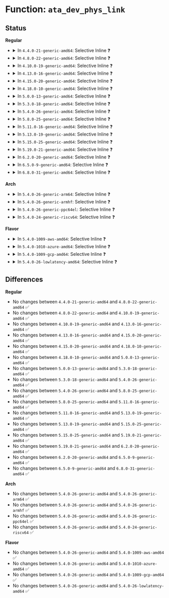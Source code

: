 # Function: <code>ata_dev_phys_link</code>

## Status
<b>Regular</b>
<ul>
<li>
<details>
<summary>In <code>4.4.0-21-generic-amd64</code>: Selective Inline ❓</summary>

```c
struct ata_link * ata_dev_phys_link(struct ata_device * dev)
```

```json
{
  "name": "ata_dev_phys_link",
  "collision_type": "Unique Global",
  "inline_type": "Selective",
  "funcs": [
    {
      "addr": 18446744071584916128,
      "name": "ata_dev_phys_link",
      "external": true,
      "loc": "drivers/ata/libata-core.c:308",
      "file": "drivers/ata/libata-core.c",
      "inline": "not declared, inlined",
      "caller_inline": [
        "drivers/ata/libata-core.c:ata_dev_configure",
        "drivers/ata/libata-core.c:ata_dev_init"
      ],
      "caller_func": [
        "drivers/ata/libata-eh.c:ata_eh_schedule_probe",
        "drivers/ata/libata-eh.c:ata_eh_link_autopsy",
        "drivers/ata/libata-eh.c:ata_eh_link_autopsy",
        "drivers/ata/libata-eh.c:ata_eh_report",
        "drivers/ata/libata-eh.c:ata_eh_report",
        "drivers/ata/libata-eh.c:ata_eh_reset",
        "drivers/ata/libata-eh.c:ata_eh_reset",
        "drivers/ata/libata-eh.c:ata_eh_reset",
        "drivers/ata/libata-eh.c:ata_eh_recover",
        "drivers/ata/libata-eh.c:ata_eh_recover",
        "drivers/ata/libata-eh.c:ata_eh_recover"
      ]
    }
  ],
  "symbols": [
    {
      "addr": 18446744071584916128,
      "name": "ata_dev_phys_link",
      "section": ".text",
      "bind": "STB_GLOBAL",
      "size": 50
    }
  ]
}
```
</details>
</li>
<li>
<details>
<summary>In <code>4.8.0-22-generic-amd64</code>: Selective Inline ❓</summary>

```c
struct ata_link * ata_dev_phys_link(struct ata_device * dev)
```

```json
{
  "name": "ata_dev_phys_link",
  "collision_type": "Unique Global",
  "inline_type": "Selective",
  "funcs": [
    {
      "addr": 18446744071585299660,
      "name": "ata_dev_phys_link",
      "external": true,
      "loc": "drivers/ata/libata-core.c:311",
      "file": "drivers/ata/libata-core.c",
      "inline": "not declared, inlined",
      "caller_inline": [
        "drivers/ata/libata-core.c:ata_dev_init",
        "drivers/ata/libata-core.c:ata_dev_configure"
      ],
      "caller_func": [
        "drivers/ata/libata-eh.c:ata_eh_recover",
        "drivers/ata/libata-eh.c:ata_eh_recover",
        "drivers/ata/libata-eh.c:ata_eh_recover",
        "drivers/ata/libata-eh.c:ata_eh_schedule_probe",
        "drivers/ata/libata-eh.c:ata_eh_reset",
        "drivers/ata/libata-eh.c:ata_eh_reset",
        "drivers/ata/libata-eh.c:ata_eh_reset",
        "drivers/ata/libata-eh.c:ata_eh_report",
        "drivers/ata/libata-eh.c:ata_eh_report",
        "drivers/ata/libata-eh.c:ata_eh_link_autopsy",
        "drivers/ata/libata-eh.c:ata_eh_link_autopsy"
      ]
    }
  ],
  "symbols": [
    {
      "addr": 18446744071585278736,
      "name": "ata_dev_phys_link",
      "section": ".text",
      "bind": "STB_GLOBAL",
      "size": 50
    }
  ]
}
```
</details>
</li>
<li>
<details>
<summary>In <code>4.10.0-19-generic-amd64</code>: Selective Inline ❓</summary>

```c
struct ata_link * ata_dev_phys_link(struct ata_device * dev)
```

```json
{
  "name": "ata_dev_phys_link",
  "collision_type": "Unique Global",
  "inline_type": "Selective",
  "funcs": [
    {
      "addr": 18446744071585499436,
      "name": "ata_dev_phys_link",
      "external": true,
      "loc": "drivers/ata/libata-core.c:311",
      "file": "drivers/ata/libata-core.c",
      "inline": "not declared, inlined",
      "caller_inline": [
        "drivers/ata/libata-core.c:ata_dev_init",
        "drivers/ata/libata-core.c:ata_dev_configure"
      ],
      "caller_func": [
        "drivers/ata/libata-eh.c:ata_eh_recover",
        "drivers/ata/libata-eh.c:ata_eh_recover",
        "drivers/ata/libata-eh.c:ata_eh_recover",
        "drivers/ata/libata-eh.c:ata_eh_schedule_probe",
        "drivers/ata/libata-eh.c:ata_eh_reset",
        "drivers/ata/libata-eh.c:ata_eh_reset",
        "drivers/ata/libata-eh.c:ata_eh_reset",
        "drivers/ata/libata-eh.c:ata_eh_report",
        "drivers/ata/libata-eh.c:ata_eh_report",
        "drivers/ata/libata-eh.c:ata_eh_link_autopsy",
        "drivers/ata/libata-eh.c:ata_eh_link_autopsy"
      ]
    }
  ],
  "symbols": [
    {
      "addr": 18446744071585478272,
      "name": "ata_dev_phys_link",
      "section": ".text",
      "bind": "STB_GLOBAL",
      "size": 50
    }
  ]
}
```
</details>
</li>
<li>
<details>
<summary>In <code>4.13.0-16-generic-amd64</code>: Selective Inline ❓</summary>

```c
struct ata_link * ata_dev_phys_link(struct ata_device * dev)
```

```json
{
  "name": "ata_dev_phys_link",
  "collision_type": "Unique Global",
  "inline_type": "Selective",
  "funcs": [
    {
      "addr": 18446744071585583404,
      "name": "ata_dev_phys_link",
      "external": true,
      "loc": "drivers/ata/libata-core.c:311",
      "file": "drivers/ata/libata-core.c",
      "inline": "not declared, inlined",
      "caller_inline": [
        "drivers/ata/libata-core.c:ata_dev_init",
        "drivers/ata/libata-core.c:ata_dev_configure"
      ],
      "caller_func": [
        "drivers/ata/libata-eh.c:ata_eh_recover",
        "drivers/ata/libata-eh.c:ata_eh_recover",
        "drivers/ata/libata-eh.c:ata_eh_recover",
        "drivers/ata/libata-eh.c:ata_eh_schedule_probe",
        "drivers/ata/libata-eh.c:ata_eh_reset",
        "drivers/ata/libata-eh.c:ata_eh_reset",
        "drivers/ata/libata-eh.c:ata_eh_reset",
        "drivers/ata/libata-eh.c:ata_eh_link_report",
        "drivers/ata/libata-eh.c:ata_eh_link_report",
        "drivers/ata/libata-eh.c:ata_eh_link_autopsy",
        "drivers/ata/libata-eh.c:ata_eh_link_autopsy"
      ]
    }
  ],
  "symbols": [
    {
      "addr": 18446744071585562080,
      "name": "ata_dev_phys_link",
      "section": ".text",
      "bind": "STB_GLOBAL",
      "size": 48
    }
  ]
}
```
</details>
</li>
<li>
<details>
<summary>In <code>4.15.0-20-generic-amd64</code>: Selective Inline ❓</summary>

```c
struct ata_link * ata_dev_phys_link(struct ata_device * dev)
```

```json
{
  "name": "ata_dev_phys_link",
  "collision_type": "Unique Global",
  "inline_type": "Selective",
  "funcs": [
    {
      "addr": 18446744071586015100,
      "name": "ata_dev_phys_link",
      "external": true,
      "loc": "drivers/ata/libata-core.c:311",
      "file": "drivers/ata/libata-core.c",
      "inline": "not declared, inlined",
      "caller_inline": [
        "drivers/ata/libata-core.c:ata_dev_init",
        "drivers/ata/libata-core.c:ata_dev_configure"
      ],
      "caller_func": [
        "drivers/ata/libata-eh.c:ata_eh_recover",
        "drivers/ata/libata-eh.c:ata_eh_recover",
        "drivers/ata/libata-eh.c:ata_eh_recover",
        "drivers/ata/libata-eh.c:ata_eh_schedule_probe",
        "drivers/ata/libata-eh.c:ata_eh_reset",
        "drivers/ata/libata-eh.c:ata_eh_reset",
        "drivers/ata/libata-eh.c:ata_eh_reset",
        "drivers/ata/libata-eh.c:ata_eh_link_report",
        "drivers/ata/libata-eh.c:ata_eh_link_report",
        "drivers/ata/libata-eh.c:ata_eh_link_autopsy",
        "drivers/ata/libata-eh.c:ata_eh_link_autopsy"
      ]
    }
  ],
  "symbols": [
    {
      "addr": 18446744071585993808,
      "name": "ata_dev_phys_link",
      "section": ".text",
      "bind": "STB_GLOBAL",
      "size": 48
    }
  ]
}
```
</details>
</li>
<li>
<details>
<summary>In <code>4.18.0-10-generic-amd64</code>: Selective Inline ❓</summary>

```c
struct ata_link * ata_dev_phys_link(struct ata_device * dev)
```

```json
{
  "name": "ata_dev_phys_link",
  "collision_type": "Unique Global",
  "inline_type": "Selective",
  "funcs": [
    {
      "addr": 18446744071586259893,
      "name": "ata_dev_phys_link",
      "external": true,
      "loc": "drivers/ata/libata-core.c:311",
      "file": "drivers/ata/libata-core.c",
      "inline": "not declared, inlined",
      "caller_inline": [
        "drivers/ata/libata-core.c:ata_dev_init",
        "drivers/ata/libata-core.c:ata_dev_configure"
      ],
      "caller_func": [
        "drivers/ata/libata-eh.c:ata_eh_recover",
        "drivers/ata/libata-eh.c:ata_eh_recover",
        "drivers/ata/libata-eh.c:ata_eh_recover",
        "drivers/ata/libata-eh.c:ata_eh_schedule_probe",
        "drivers/ata/libata-eh.c:ata_eh_reset",
        "drivers/ata/libata-eh.c:ata_eh_reset",
        "drivers/ata/libata-eh.c:ata_eh_reset",
        "drivers/ata/libata-eh.c:ata_eh_link_report",
        "drivers/ata/libata-eh.c:ata_eh_link_report",
        "drivers/ata/libata-eh.c:ata_eh_link_autopsy",
        "drivers/ata/libata-eh.c:ata_eh_link_autopsy"
      ]
    }
  ],
  "symbols": [
    {
      "addr": 18446744071586241696,
      "name": "ata_dev_phys_link",
      "section": ".text",
      "bind": "STB_GLOBAL",
      "size": 50
    }
  ]
}
```
</details>
</li>
<li>
<details>
<summary>In <code>5.0.0-13-generic-amd64</code>: Selective Inline ❓</summary>

```c
struct ata_link * ata_dev_phys_link(struct ata_device * dev)
```

```json
{
  "name": "ata_dev_phys_link",
  "collision_type": "Unique Global",
  "inline_type": "Selective",
  "funcs": [
    {
      "addr": 18446744071586400341,
      "name": "ata_dev_phys_link",
      "external": true,
      "loc": "drivers/ata/libata-core.c:311",
      "file": "drivers/ata/libata-core.c",
      "inline": "not declared, inlined",
      "caller_inline": [
        "drivers/ata/libata-core.c:ata_dev_init",
        "drivers/ata/libata-core.c:ata_dev_configure"
      ],
      "caller_func": [
        "drivers/ata/libata-eh.c:ata_eh_recover",
        "drivers/ata/libata-eh.c:ata_eh_recover",
        "drivers/ata/libata-eh.c:ata_eh_recover",
        "drivers/ata/libata-eh.c:ata_eh_schedule_probe",
        "drivers/ata/libata-eh.c:ata_eh_reset",
        "drivers/ata/libata-eh.c:ata_eh_reset",
        "drivers/ata/libata-eh.c:ata_eh_reset",
        "drivers/ata/libata-eh.c:ata_eh_link_report",
        "drivers/ata/libata-eh.c:ata_eh_link_report",
        "drivers/ata/libata-eh.c:ata_eh_link_autopsy",
        "drivers/ata/libata-eh.c:ata_eh_link_autopsy"
      ]
    }
  ],
  "symbols": [
    {
      "addr": 18446744071586382096,
      "name": "ata_dev_phys_link",
      "section": ".text",
      "bind": "STB_GLOBAL",
      "size": 50
    }
  ]
}
```
</details>
</li>
<li>
<details>
<summary>In <code>5.3.0-18-generic-amd64</code>: Selective Inline ❓</summary>

```c
struct ata_link * ata_dev_phys_link(struct ata_device * dev)
```

```json
{
  "name": "ata_dev_phys_link",
  "collision_type": "Unique Global",
  "inline_type": "Selective",
  "funcs": [
    {
      "addr": 18446744071586644453,
      "name": "ata_dev_phys_link",
      "external": true,
      "loc": "drivers/ata/libata-core.c:295",
      "file": "drivers/ata/libata-core.c",
      "inline": "not declared, inlined",
      "caller_inline": [
        "drivers/ata/libata-core.c:ata_dev_init",
        "drivers/ata/libata-core.c:ata_dev_configure"
      ],
      "caller_func": [
        "drivers/ata/libata-eh.c:ata_eh_recover",
        "drivers/ata/libata-eh.c:ata_eh_recover",
        "drivers/ata/libata-eh.c:ata_eh_schedule_probe",
        "drivers/ata/libata-eh.c:ata_eh_revalidate_and_attach",
        "drivers/ata/libata-eh.c:ata_eh_reset",
        "drivers/ata/libata-eh.c:ata_eh_reset",
        "drivers/ata/libata-eh.c:ata_eh_reset",
        "drivers/ata/libata-eh.c:ata_eh_link_report",
        "drivers/ata/libata-eh.c:ata_eh_link_report",
        "drivers/ata/libata-eh.c:ata_eh_link_autopsy",
        "drivers/ata/libata-eh.c:ata_eh_link_autopsy"
      ]
    }
  ],
  "symbols": [
    {
      "addr": 18446744071586625648,
      "name": "ata_dev_phys_link",
      "section": ".text",
      "bind": "STB_GLOBAL",
      "size": 50
    }
  ]
}
```
</details>
</li>
<li>
<details>
<summary>In <code>5.4.0-26-generic-amd64</code>: Selective Inline ❓</summary>

```c
struct ata_link * ata_dev_phys_link(struct ata_device * dev)
```

```json
{
  "name": "ata_dev_phys_link",
  "collision_type": "Unique Global",
  "inline_type": "Selective",
  "funcs": [
    {
      "addr": 18446744071586792005,
      "name": "ata_dev_phys_link",
      "external": true,
      "loc": "drivers/ata/libata-core.c:295",
      "file": "drivers/ata/libata-core.c",
      "inline": "not declared, inlined",
      "caller_inline": [
        "drivers/ata/libata-core.c:ata_dev_init",
        "drivers/ata/libata-core.c:ata_dev_configure"
      ],
      "caller_func": [
        "drivers/ata/libata-eh.c:ata_eh_recover",
        "drivers/ata/libata-eh.c:ata_eh_recover",
        "drivers/ata/libata-eh.c:ata_eh_recover",
        "drivers/ata/libata-eh.c:ata_eh_schedule_probe",
        "drivers/ata/libata-eh.c:ata_eh_reset",
        "drivers/ata/libata-eh.c:ata_eh_reset",
        "drivers/ata/libata-eh.c:ata_eh_reset",
        "drivers/ata/libata-eh.c:ata_eh_link_report",
        "drivers/ata/libata-eh.c:ata_eh_link_report",
        "drivers/ata/libata-eh.c:ata_eh_link_autopsy",
        "drivers/ata/libata-eh.c:ata_eh_link_autopsy"
      ]
    }
  ],
  "symbols": [
    {
      "addr": 18446744071586773216,
      "name": "ata_dev_phys_link",
      "section": ".text",
      "bind": "STB_GLOBAL",
      "size": 50
    }
  ]
}
```
</details>
</li>
<li>
<details>
<summary>In <code>5.8.0-25-generic-amd64</code>: Selective Inline ❓</summary>

```c
struct ata_link * ata_dev_phys_link(struct ata_device * dev)
```

```json
{
  "name": "ata_dev_phys_link",
  "collision_type": "Unique Global",
  "inline_type": "Selective",
  "funcs": [
    {
      "addr": 18446744071587595637,
      "name": "ata_dev_phys_link",
      "external": true,
      "loc": "drivers/ata/libata-core.c:296",
      "file": "drivers/ata/libata-core.c",
      "inline": "not declared, inlined",
      "caller_inline": [
        "drivers/ata/libata-core.c:ata_dev_init",
        "drivers/ata/libata-core.c:ata_dev_configure"
      ],
      "caller_func": [
        "drivers/ata/libata-eh.c:ata_eh_schedule_probe",
        "drivers/ata/libata-eh.c:ata_eh_revalidate_and_attach",
        "drivers/ata/libata-eh.c:ata_eh_reset",
        "drivers/ata/libata-eh.c:ata_eh_reset",
        "drivers/ata/libata-eh.c:ata_eh_reset",
        "drivers/ata/libata-eh.c:ata_eh_link_report",
        "drivers/ata/libata-eh.c:ata_eh_link_report",
        "drivers/ata/libata-eh.c:ata_eh_link_autopsy",
        "drivers/ata/libata-eh.c:ata_eh_speed_down"
      ]
    }
  ],
  "symbols": [
    {
      "addr": 18446744071587578400,
      "name": "ata_dev_phys_link",
      "section": ".text",
      "bind": "STB_GLOBAL",
      "size": 50
    }
  ]
}
```
</details>
</li>
<li>
<details>
<summary>In <code>5.11.0-16-generic-amd64</code>: Selective Inline ❓</summary>

```c
struct ata_link * ata_dev_phys_link(struct ata_device * dev)
```

```json
{
  "name": "ata_dev_phys_link",
  "collision_type": "Unique Global",
  "inline_type": "Selective",
  "funcs": [
    {
      "addr": 18446744071587661781,
      "name": "ata_dev_phys_link",
      "external": true,
      "loc": "drivers/ata/libata-core.c:296",
      "file": "drivers/ata/libata-core.c",
      "inline": "not declared, inlined",
      "caller_inline": [
        "drivers/ata/libata-core.c:ata_dev_init",
        "drivers/ata/libata-core.c:ata_dev_configure"
      ],
      "caller_func": [
        "drivers/ata/libata-eh.c:ata_eh_schedule_probe",
        "drivers/ata/libata-eh.c:ata_eh_revalidate_and_attach",
        "drivers/ata/libata-eh.c:ata_eh_reset",
        "drivers/ata/libata-eh.c:ata_eh_reset",
        "drivers/ata/libata-eh.c:ata_eh_reset",
        "drivers/ata/libata-eh.c:ata_eh_link_report",
        "drivers/ata/libata-eh.c:ata_eh_link_report",
        "drivers/ata/libata-eh.c:ata_eh_link_autopsy",
        "drivers/ata/libata-eh.c:ata_eh_speed_down"
      ]
    }
  ],
  "symbols": [
    {
      "addr": 18446744071587644656,
      "name": "ata_dev_phys_link",
      "section": ".text",
      "bind": "STB_GLOBAL",
      "size": 50
    }
  ]
}
```
</details>
</li>
<li>
<details>
<summary>In <code>5.13.0-19-generic-amd64</code>: Selective Inline ❓</summary>

```c
struct ata_link * ata_dev_phys_link(struct ata_device * dev)
```

```json
{
  "name": "ata_dev_phys_link",
  "collision_type": "Unique Global",
  "inline_type": "Selective",
  "funcs": [
    {
      "addr": 18446744071587541317,
      "name": "ata_dev_phys_link",
      "external": true,
      "loc": "drivers/ata/libata-core.c:296",
      "file": "drivers/ata/libata-core.c",
      "inline": "not declared, inlined",
      "caller_inline": [
        "drivers/ata/libata-core.c:ata_dev_init",
        "drivers/ata/libata-core.c:ata_dev_configure"
      ],
      "caller_func": [
        "drivers/ata/libata-eh.c:ata_eh_schedule_probe",
        "drivers/ata/libata-eh.c:ata_eh_revalidate_and_attach",
        "drivers/ata/libata-eh.c:ata_eh_reset",
        "drivers/ata/libata-eh.c:ata_eh_reset",
        "drivers/ata/libata-eh.c:ata_eh_reset",
        "drivers/ata/libata-eh.c:ata_eh_link_report",
        "drivers/ata/libata-eh.c:ata_eh_link_report",
        "drivers/ata/libata-eh.c:ata_eh_link_autopsy",
        "drivers/ata/libata-eh.c:ata_eh_speed_down"
      ]
    }
  ],
  "symbols": [
    {
      "addr": 18446744071587524528,
      "name": "ata_dev_phys_link",
      "section": ".text",
      "bind": "STB_GLOBAL",
      "size": 50
    }
  ]
}
```
</details>
</li>
<li>
<details>
<summary>In <code>5.15.0-25-generic-amd64</code>: Selective Inline ❓</summary>

```c
struct ata_link * ata_dev_phys_link(struct ata_device * dev)
```

```json
{
  "name": "ata_dev_phys_link",
  "collision_type": "Unique Global",
  "inline_type": "Selective",
  "funcs": [
    {
      "addr": 18446744071588119893,
      "name": "ata_dev_phys_link",
      "external": true,
      "loc": "drivers/ata/libata-core.c:302",
      "file": "drivers/ata/libata-core.c",
      "inline": "not declared, inlined",
      "caller_inline": [
        "drivers/ata/libata-core.c:ata_dev_init",
        "drivers/ata/libata-core.c:ata_dev_configure"
      ],
      "caller_func": [
        "drivers/ata/libata-eh.c:ata_eh_schedule_probe",
        "drivers/ata/libata-eh.c:ata_eh_revalidate_and_attach",
        "drivers/ata/libata-eh.c:ata_eh_reset",
        "drivers/ata/libata-eh.c:ata_eh_reset",
        "drivers/ata/libata-eh.c:ata_eh_reset",
        "drivers/ata/libata-eh.c:ata_eh_link_report",
        "drivers/ata/libata-eh.c:ata_eh_link_report",
        "drivers/ata/libata-eh.c:ata_eh_link_autopsy",
        "drivers/ata/libata-eh.c:ata_eh_speed_down"
      ]
    }
  ],
  "symbols": [
    {
      "addr": 18446744071588101296,
      "name": "ata_dev_phys_link",
      "section": ".text",
      "bind": "STB_GLOBAL",
      "size": 50
    }
  ]
}
```
</details>
</li>
<li>
<details>
<summary>In <code>5.19.0-21-generic-amd64</code>: Selective Inline ❓</summary>

```c
struct ata_link * ata_dev_phys_link(struct ata_device * dev)
```

```json
{
  "name": "ata_dev_phys_link",
  "collision_type": "Unique Global",
  "inline_type": "Selective",
  "funcs": [
    {
      "addr": 18446744071589500741,
      "name": "ata_dev_phys_link",
      "external": true,
      "loc": "drivers/ata/libata-core.c:303",
      "file": "drivers/ata/libata-core.c",
      "inline": "not declared, inlined",
      "caller_inline": [
        "drivers/ata/libata-core.c:ata_dev_init",
        "drivers/ata/libata-core.c:ata_dev_configure"
      ],
      "caller_func": [
        "drivers/ata/libata-eh.c:ata_eh_schedule_probe",
        "drivers/ata/libata-eh.c:ata_eh_revalidate_and_attach",
        "drivers/ata/libata-eh.c:ata_eh_reset",
        "drivers/ata/libata-eh.c:ata_eh_reset",
        "drivers/ata/libata-eh.c:ata_eh_reset",
        "drivers/ata/libata-eh.c:ata_eh_link_report",
        "drivers/ata/libata-eh.c:ata_eh_link_report",
        "drivers/ata/libata-eh.c:ata_eh_link_autopsy",
        "drivers/ata/libata-eh.c:ata_eh_speed_down"
      ]
    }
  ],
  "symbols": [
    {
      "addr": 18446744071589479280,
      "name": "ata_dev_phys_link",
      "section": ".text",
      "bind": "STB_GLOBAL",
      "size": 80
    }
  ]
}
```
</details>
</li>
<li>
<details>
<summary>In <code>6.2.0-20-generic-amd64</code>: Selective Inline ❓</summary>

```c
struct ata_link * ata_dev_phys_link(struct ata_device * dev)
```

```json
{
  "name": "ata_dev_phys_link",
  "collision_type": "Unique Global",
  "inline_type": "Selective",
  "funcs": [
    {
      "addr": 18446744071591084629,
      "name": "ata_dev_phys_link",
      "external": true,
      "loc": "drivers/ata/libata-core.c:303",
      "file": "drivers/ata/libata-core.c",
      "inline": "not declared, inlined",
      "caller_inline": [
        "drivers/ata/libata-core.c:ata_dev_init",
        "drivers/ata/libata-core.c:ata_dev_configure"
      ],
      "caller_func": [
        "drivers/ata/libata-eh.c:ata_eh_schedule_probe",
        "drivers/ata/libata-eh.c:ata_eh_revalidate_and_attach",
        "drivers/ata/libata-eh.c:ata_eh_reset",
        "drivers/ata/libata-eh.c:ata_eh_reset",
        "drivers/ata/libata-eh.c:ata_eh_reset",
        "drivers/ata/libata-eh.c:ata_eh_link_report",
        "drivers/ata/libata-eh.c:ata_eh_link_report",
        "drivers/ata/libata-eh.c:ata_eh_link_autopsy",
        "drivers/ata/libata-eh.c:ata_eh_speed_down",
        "drivers/ata/libata-sata.c:ata_eh_analyze_ncq_error"
      ]
    }
  ],
  "symbols": [
    {
      "addr": 18446744071591060272,
      "name": "ata_dev_phys_link",
      "section": ".text",
      "bind": "STB_GLOBAL",
      "size": 80
    }
  ]
}
```
</details>
</li>
<li>
<details>
<summary>In <code>6.5.0-9-generic-amd64</code>: Selective Inline ❓</summary>

```c
struct ata_link * ata_dev_phys_link(struct ata_device * dev)
```

```json
{
  "name": "ata_dev_phys_link",
  "collision_type": "Unique Global",
  "inline_type": "Selective",
  "funcs": [
    {
      "addr": 18446744071591441397,
      "name": "ata_dev_phys_link",
      "external": true,
      "loc": "drivers/ata/libata-core.c:303",
      "file": "drivers/ata/libata-core.c",
      "inline": "not declared, inlined",
      "caller_inline": [
        "drivers/ata/libata-core.c:ata_dev_init",
        "drivers/ata/libata-core.c:ata_dev_configure"
      ],
      "caller_func": [
        "drivers/ata/libata-eh.c:ata_eh_schedule_probe",
        "drivers/ata/libata-eh.c:ata_eh_revalidate_and_attach",
        "drivers/ata/libata-eh.c:ata_eh_reset",
        "drivers/ata/libata-eh.c:ata_eh_reset",
        "drivers/ata/libata-eh.c:ata_eh_reset",
        "drivers/ata/libata-eh.c:ata_eh_link_report",
        "drivers/ata/libata-eh.c:ata_eh_link_report",
        "drivers/ata/libata-eh.c:ata_eh_link_autopsy",
        "drivers/ata/libata-eh.c:ata_eh_get_success_sense",
        "drivers/ata/libata-eh.c:ata_eh_speed_down",
        "drivers/ata/libata-sata.c:ata_eh_analyze_ncq_error",
        "drivers/ata/libata-sata.c:ata_eh_read_sense_success_ncq_log"
      ]
    }
  ],
  "symbols": [
    {
      "addr": 18446744071591415456,
      "name": "ata_dev_phys_link",
      "section": ".text",
      "bind": "STB_GLOBAL",
      "size": 80
    }
  ]
}
```
</details>
</li>
<li>
<details>
<summary>In <code>6.8.0-31-generic-amd64</code>: Selective Inline ❓</summary>

```c
struct ata_link * ata_dev_phys_link(struct ata_device * dev)
```

```json
{
  "name": "ata_dev_phys_link",
  "collision_type": "Unique Global",
  "inline_type": "Selective",
  "funcs": [
    {
      "addr": 18446744071591791541,
      "name": "ata_dev_phys_link",
      "external": true,
      "loc": "drivers/ata/libata-core.c:303",
      "file": "drivers/ata/libata-core.c",
      "inline": "not declared, inlined",
      "caller_inline": [
        "drivers/ata/libata-core.c:ata_dev_init",
        "drivers/ata/libata-core.c:ata_dev_configure"
      ],
      "caller_func": [
        "drivers/ata/libata-eh.c:ata_eh_schedule_probe",
        "drivers/ata/libata-eh.c:ata_eh_revalidate_and_attach",
        "drivers/ata/libata-eh.c:ata_eh_reset",
        "drivers/ata/libata-eh.c:ata_eh_reset",
        "drivers/ata/libata-eh.c:ata_eh_reset",
        "drivers/ata/libata-eh.c:ata_eh_link_report",
        "drivers/ata/libata-eh.c:ata_eh_link_report",
        "drivers/ata/libata-eh.c:ata_eh_link_autopsy",
        "drivers/ata/libata-eh.c:ata_eh_get_success_sense",
        "drivers/ata/libata-eh.c:ata_eh_speed_down",
        "drivers/ata/libata-sata.c:ata_eh_analyze_ncq_error",
        "drivers/ata/libata-sata.c:ata_eh_read_sense_success_ncq_log"
      ]
    }
  ],
  "symbols": [
    {
      "addr": 18446744071591766944,
      "name": "ata_dev_phys_link",
      "section": ".text",
      "bind": "STB_GLOBAL",
      "size": 80
    }
  ]
}
```
</details>
</li>
</ul>
<b>Arch</b>
<ul>
<li>
<details>
<summary>In <code>5.4.0-26-generic-arm64</code>: Selective Inline ❓</summary>

```c
struct ata_link * ata_dev_phys_link(struct ata_device * dev)
```

```json
{
  "name": "ata_dev_phys_link",
  "collision_type": "Unique Global",
  "inline_type": "Selective",
  "funcs": [
    {
      "addr": 18446603336499718252,
      "name": "ata_dev_phys_link",
      "external": true,
      "loc": "drivers/ata/libata-core.c:295",
      "file": "drivers/ata/libata-core.c",
      "inline": "not declared, inlined",
      "caller_inline": [
        "drivers/ata/libata-core.c:ata_dev_init",
        "drivers/ata/libata-core.c:ata_dev_configure"
      ],
      "caller_func": [
        "drivers/ata/libata-eh.c:ata_eh_recover",
        "drivers/ata/libata-eh.c:ata_eh_recover",
        "drivers/ata/libata-eh.c:ata_eh_schedule_probe",
        "drivers/ata/libata-eh.c:ata_eh_revalidate_and_attach",
        "drivers/ata/libata-eh.c:ata_eh_reset",
        "drivers/ata/libata-eh.c:ata_eh_reset",
        "drivers/ata/libata-eh.c:ata_eh_reset",
        "drivers/ata/libata-eh.c:ata_eh_link_report",
        "drivers/ata/libata-eh.c:ata_eh_link_report",
        "drivers/ata/libata-eh.c:ata_eh_link_autopsy",
        "drivers/ata/libata-eh.c:ata_eh_link_autopsy"
      ]
    }
  ],
  "symbols": [
    {
      "addr": 18446603336499696504,
      "name": "ata_dev_phys_link",
      "section": ".text",
      "bind": "STB_GLOBAL",
      "size": 88
    }
  ]
}
```
</details>
</li>
<li>
<details>
<summary>In <code>5.4.0-26-generic-armhf</code>: Selective Inline ❓</summary>

```c
struct ata_link * ata_dev_phys_link(struct ata_device * dev)
```

```json
{
  "name": "ata_dev_phys_link",
  "collision_type": "Unique Global",
  "inline_type": "Selective",
  "funcs": [
    {
      "addr": 3232165740,
      "name": "ata_dev_phys_link",
      "external": true,
      "loc": "drivers/ata/libata-core.c:295",
      "file": "drivers/ata/libata-core.c",
      "inline": "not declared, inlined",
      "caller_inline": [
        "drivers/ata/libata-core.c:ata_dev_init",
        "drivers/ata/libata-core.c:ata_dev_configure"
      ],
      "caller_func": [
        "drivers/ata/libata-eh.c:ata_eh_recover",
        "drivers/ata/libata-eh.c:ata_eh_recover",
        "drivers/ata/libata-eh.c:ata_eh_recover",
        "drivers/ata/libata-eh.c:ata_eh_schedule_probe",
        "drivers/ata/libata-eh.c:ata_eh_reset",
        "drivers/ata/libata-eh.c:ata_eh_reset",
        "drivers/ata/libata-eh.c:ata_eh_reset",
        "drivers/ata/libata-eh.c:ata_eh_link_report",
        "drivers/ata/libata-eh.c:ata_eh_link_report",
        "drivers/ata/libata-eh.c:ata_eh_link_autopsy",
        "drivers/ata/libata-eh.c:ata_eh_link_autopsy"
      ]
    }
  ],
  "symbols": [
    {
      "addr": 3232142076,
      "name": "ata_dev_phys_link",
      "section": ".text",
      "bind": "STB_GLOBAL",
      "size": 72
    }
  ]
}
```
</details>
</li>
<li>
<details>
<summary>In <code>5.4.0-26-generic-ppc64el</code>: Selective Inline ❓</summary>

```c
struct ata_link * ata_dev_phys_link(struct ata_device * dev)
```

```json
{
  "name": "ata_dev_phys_link",
  "collision_type": "Unique Global",
  "inline_type": "Selective",
  "funcs": [
    {
      "addr": 13835058055293053992,
      "name": "ata_dev_phys_link",
      "external": true,
      "loc": "drivers/ata/libata-core.c:295",
      "file": "drivers/ata/libata-core.c",
      "inline": "not declared, inlined",
      "caller_inline": [
        "drivers/ata/libata-core.c:ata_dev_init",
        "drivers/ata/libata-core.c:ata_dev_configure"
      ],
      "caller_func": [
        "drivers/ata/libata-eh.c:ata_eh_recover",
        "drivers/ata/libata-eh.c:ata_eh_recover",
        "drivers/ata/libata-eh.c:ata_eh_schedule_probe",
        "drivers/ata/libata-eh.c:ata_eh_revalidate_and_attach",
        "drivers/ata/libata-eh.c:ata_eh_reset",
        "drivers/ata/libata-eh.c:ata_eh_reset",
        "drivers/ata/libata-eh.c:ata_eh_reset",
        "drivers/ata/libata-eh.c:ata_eh_link_report",
        "drivers/ata/libata-eh.c:ata_eh_link_report",
        "drivers/ata/libata-eh.c:ata_eh_link_autopsy",
        "drivers/ata/libata-eh.c:ata_eh_link_autopsy"
      ]
    }
  ],
  "symbols": [
    {
      "addr": 13835058055293027184,
      "name": "ata_dev_phys_link",
      "section": ".text",
      "bind": "STB_GLOBAL",
      "size": 72
    }
  ]
}
```
</details>
</li>
<li>
<details>
<summary>In <code>5.4.0-24-generic-riscv64</code>: Selective Inline ❓</summary>

```c
struct ata_link * ata_dev_phys_link(struct ata_device * dev)
```

```json
{
  "name": "ata_dev_phys_link",
  "collision_type": "Unique Global",
  "inline_type": "Selective",
  "funcs": [
    {
      "addr": 18446743936276883512,
      "name": "ata_dev_phys_link",
      "external": true,
      "loc": "drivers/ata/libata-core.c:295",
      "file": "drivers/ata/libata-core.c",
      "inline": "not declared, inlined",
      "caller_inline": [
        "drivers/ata/libata-core.c:ata_dev_init",
        "drivers/ata/libata-core.c:ata_dev_configure"
      ],
      "caller_func": [
        "drivers/ata/libata-eh.c:ata_eh_recover",
        "drivers/ata/libata-eh.c:ata_eh_recover",
        "drivers/ata/libata-eh.c:ata_eh_recover",
        "drivers/ata/libata-eh.c:ata_eh_schedule_probe",
        "drivers/ata/libata-eh.c:ata_eh_reset",
        "drivers/ata/libata-eh.c:ata_eh_reset",
        "drivers/ata/libata-eh.c:ata_eh_reset",
        "drivers/ata/libata-eh.c:ata_eh_link_report",
        "drivers/ata/libata-eh.c:ata_eh_link_report",
        "drivers/ata/libata-eh.c:ata_eh_link_autopsy",
        "drivers/ata/libata-eh.c:ata_eh_link_autopsy"
      ]
    }
  ],
  "symbols": [
    {
      "addr": 18446743936276864388,
      "name": "ata_dev_phys_link",
      "section": ".text",
      "bind": "STB_GLOBAL",
      "size": 70
    }
  ]
}
```
</details>
</li>
</ul>
<b>Flavor</b>
<ul>
<li>
<details>
<summary>In <code>5.4.0-1009-aws-amd64</code>: Selective Inline ❓</summary>

```c
struct ata_link * ata_dev_phys_link(struct ata_device * dev)
```

```json
{
  "name": "ata_dev_phys_link",
  "collision_type": "Unique Global",
  "inline_type": "Selective",
  "funcs": [
    {
      "addr": 18446744071586550613,
      "name": "ata_dev_phys_link",
      "external": true,
      "loc": "drivers/ata/libata-core.c:295",
      "file": "drivers/ata/libata-core.c",
      "inline": "not declared, inlined",
      "caller_inline": [
        "drivers/ata/libata-core.c:ata_dev_init",
        "drivers/ata/libata-core.c:ata_dev_configure"
      ],
      "caller_func": [
        "drivers/ata/libata-eh.c:ata_eh_recover",
        "drivers/ata/libata-eh.c:ata_eh_recover",
        "drivers/ata/libata-eh.c:ata_eh_recover",
        "drivers/ata/libata-eh.c:ata_eh_schedule_probe",
        "drivers/ata/libata-eh.c:ata_eh_reset",
        "drivers/ata/libata-eh.c:ata_eh_reset",
        "drivers/ata/libata-eh.c:ata_eh_reset",
        "drivers/ata/libata-eh.c:ata_eh_link_report",
        "drivers/ata/libata-eh.c:ata_eh_link_report",
        "drivers/ata/libata-eh.c:ata_eh_link_autopsy",
        "drivers/ata/libata-eh.c:ata_eh_link_autopsy"
      ]
    }
  ],
  "symbols": [
    {
      "addr": 18446744071586531920,
      "name": "ata_dev_phys_link",
      "section": ".text",
      "bind": "STB_GLOBAL",
      "size": 50
    }
  ]
}
```
</details>
</li>
<li>
<details>
<summary>In <code>5.4.0-1010-azure-amd64</code>: Selective Inline ❓</summary>

```c
struct ata_link * ata_dev_phys_link(struct ata_device * dev)
```

```json
{
  "name": "ata_dev_phys_link",
  "collision_type": "Unique Global",
  "inline_type": "Selective",
  "funcs": [
    {
      "addr": 18446744071586419189,
      "name": "ata_dev_phys_link",
      "external": true,
      "loc": "drivers/ata/libata-core.c:295",
      "file": "drivers/ata/libata-core.c",
      "inline": "not declared, inlined",
      "caller_inline": [
        "drivers/ata/libata-core.c:ata_dev_init",
        "drivers/ata/libata-core.c:ata_dev_configure"
      ],
      "caller_func": [
        "drivers/ata/libata-eh.c:ata_eh_recover",
        "drivers/ata/libata-eh.c:ata_eh_recover",
        "drivers/ata/libata-eh.c:ata_eh_recover",
        "drivers/ata/libata-eh.c:ata_eh_schedule_probe",
        "drivers/ata/libata-eh.c:ata_eh_reset",
        "drivers/ata/libata-eh.c:ata_eh_reset",
        "drivers/ata/libata-eh.c:ata_eh_reset",
        "drivers/ata/libata-eh.c:ata_eh_link_report",
        "drivers/ata/libata-eh.c:ata_eh_link_report",
        "drivers/ata/libata-eh.c:ata_eh_link_autopsy",
        "drivers/ata/libata-eh.c:ata_eh_link_autopsy"
      ]
    }
  ],
  "symbols": [
    {
      "addr": 18446744071586400496,
      "name": "ata_dev_phys_link",
      "section": ".text",
      "bind": "STB_GLOBAL",
      "size": 50
    }
  ]
}
```
</details>
</li>
<li>
<details>
<summary>In <code>5.4.0-1009-gcp-amd64</code>: Selective Inline ❓</summary>

```c
struct ata_link * ata_dev_phys_link(struct ata_device * dev)
```

```json
{
  "name": "ata_dev_phys_link",
  "collision_type": "Unique Global",
  "inline_type": "Selective",
  "funcs": [
    {
      "addr": 18446744071586746565,
      "name": "ata_dev_phys_link",
      "external": true,
      "loc": "drivers/ata/libata-core.c:295",
      "file": "drivers/ata/libata-core.c",
      "inline": "not declared, inlined",
      "caller_inline": [
        "drivers/ata/libata-core.c:ata_dev_init",
        "drivers/ata/libata-core.c:ata_dev_configure"
      ],
      "caller_func": [
        "drivers/ata/libata-eh.c:ata_eh_recover",
        "drivers/ata/libata-eh.c:ata_eh_recover",
        "drivers/ata/libata-eh.c:ata_eh_recover",
        "drivers/ata/libata-eh.c:ata_eh_schedule_probe",
        "drivers/ata/libata-eh.c:ata_eh_reset",
        "drivers/ata/libata-eh.c:ata_eh_reset",
        "drivers/ata/libata-eh.c:ata_eh_reset",
        "drivers/ata/libata-eh.c:ata_eh_link_report",
        "drivers/ata/libata-eh.c:ata_eh_link_report",
        "drivers/ata/libata-eh.c:ata_eh_link_autopsy",
        "drivers/ata/libata-eh.c:ata_eh_link_autopsy"
      ]
    }
  ],
  "symbols": [
    {
      "addr": 18446744071586727776,
      "name": "ata_dev_phys_link",
      "section": ".text",
      "bind": "STB_GLOBAL",
      "size": 50
    }
  ]
}
```
</details>
</li>
<li>
<details>
<summary>In <code>5.4.0-26-lowlatency-amd64</code>: Selective Inline ❓</summary>

```c
struct ata_link * ata_dev_phys_link(struct ata_device * dev)
```

```json
{
  "name": "ata_dev_phys_link",
  "collision_type": "Unique Global",
  "inline_type": "Selective",
  "funcs": [
    {
      "addr": 18446744071586852629,
      "name": "ata_dev_phys_link",
      "external": true,
      "loc": "drivers/ata/libata-core.c:295",
      "file": "drivers/ata/libata-core.c",
      "inline": "not declared, inlined",
      "caller_inline": [
        "drivers/ata/libata-core.c:ata_dev_init",
        "drivers/ata/libata-core.c:ata_dev_configure"
      ],
      "caller_func": [
        "drivers/ata/libata-eh.c:ata_eh_recover",
        "drivers/ata/libata-eh.c:ata_eh_recover",
        "drivers/ata/libata-eh.c:ata_eh_recover",
        "drivers/ata/libata-eh.c:ata_eh_schedule_probe",
        "drivers/ata/libata-eh.c:ata_eh_reset",
        "drivers/ata/libata-eh.c:ata_eh_reset",
        "drivers/ata/libata-eh.c:ata_eh_reset",
        "drivers/ata/libata-eh.c:ata_eh_link_report",
        "drivers/ata/libata-eh.c:ata_eh_link_report",
        "drivers/ata/libata-eh.c:ata_eh_link_autopsy",
        "drivers/ata/libata-eh.c:ata_eh_link_autopsy"
      ]
    }
  ],
  "symbols": [
    {
      "addr": 18446744071586833744,
      "name": "ata_dev_phys_link",
      "section": ".text",
      "bind": "STB_GLOBAL",
      "size": 50
    }
  ]
}
```
</details>
</li>
</ul>

## Differences
<b>Regular</b>
<ul>
<li>
No changes between <code>4.4.0-21-generic-amd64</code> and <code>4.8.0-22-generic-amd64</code> ✅
</li>
<li>
No changes between <code>4.8.0-22-generic-amd64</code> and <code>4.10.0-19-generic-amd64</code> ✅
</li>
<li>
No changes between <code>4.10.0-19-generic-amd64</code> and <code>4.13.0-16-generic-amd64</code> ✅
</li>
<li>
No changes between <code>4.13.0-16-generic-amd64</code> and <code>4.15.0-20-generic-amd64</code> ✅
</li>
<li>
No changes between <code>4.15.0-20-generic-amd64</code> and <code>4.18.0-10-generic-amd64</code> ✅
</li>
<li>
No changes between <code>4.18.0-10-generic-amd64</code> and <code>5.0.0-13-generic-amd64</code> ✅
</li>
<li>
No changes between <code>5.0.0-13-generic-amd64</code> and <code>5.3.0-18-generic-amd64</code> ✅
</li>
<li>
No changes between <code>5.3.0-18-generic-amd64</code> and <code>5.4.0-26-generic-amd64</code> ✅
</li>
<li>
No changes between <code>5.4.0-26-generic-amd64</code> and <code>5.8.0-25-generic-amd64</code> ✅
</li>
<li>
No changes between <code>5.8.0-25-generic-amd64</code> and <code>5.11.0-16-generic-amd64</code> ✅
</li>
<li>
No changes between <code>5.11.0-16-generic-amd64</code> and <code>5.13.0-19-generic-amd64</code> ✅
</li>
<li>
No changes between <code>5.13.0-19-generic-amd64</code> and <code>5.15.0-25-generic-amd64</code> ✅
</li>
<li>
No changes between <code>5.15.0-25-generic-amd64</code> and <code>5.19.0-21-generic-amd64</code> ✅
</li>
<li>
No changes between <code>5.19.0-21-generic-amd64</code> and <code>6.2.0-20-generic-amd64</code> ✅
</li>
<li>
No changes between <code>6.2.0-20-generic-amd64</code> and <code>6.5.0-9-generic-amd64</code> ✅
</li>
<li>
No changes between <code>6.5.0-9-generic-amd64</code> and <code>6.8.0-31-generic-amd64</code> ✅
</li>
</ul>
<b>Arch</b>
<ul>
<li>
No changes between <code>5.4.0-26-generic-amd64</code> and <code>5.4.0-26-generic-arm64</code> ✅
</li>
<li>
No changes between <code>5.4.0-26-generic-amd64</code> and <code>5.4.0-26-generic-armhf</code> ✅
</li>
<li>
No changes between <code>5.4.0-26-generic-amd64</code> and <code>5.4.0-26-generic-ppc64el</code> ✅
</li>
<li>
No changes between <code>5.4.0-26-generic-amd64</code> and <code>5.4.0-24-generic-riscv64</code> ✅
</li>
</ul>
<b>Flavor</b>
<ul>
<li>
No changes between <code>5.4.0-26-generic-amd64</code> and <code>5.4.0-1009-aws-amd64</code> ✅
</li>
<li>
No changes between <code>5.4.0-26-generic-amd64</code> and <code>5.4.0-1010-azure-amd64</code> ✅
</li>
<li>
No changes between <code>5.4.0-26-generic-amd64</code> and <code>5.4.0-1009-gcp-amd64</code> ✅
</li>
<li>
No changes between <code>5.4.0-26-generic-amd64</code> and <code>5.4.0-26-lowlatency-amd64</code> ✅
</li>
</ul>
